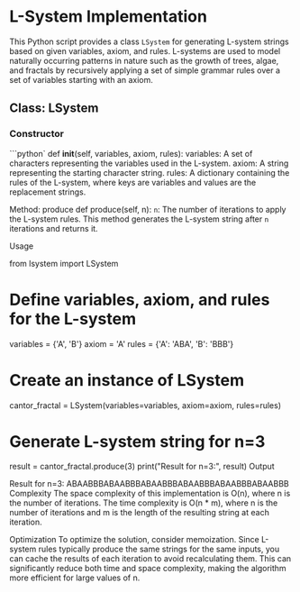 # L-System Implementation
This Python script provides a class `LSystem` for generating L-system strings based on given variables, axiom, and rules.
L-systems are used to model naturally occurring patterns in nature such as the growth of trees, algae, and fractals by recursively applying a set of simple grammar rules over a set of variables starting with an axiom.
## Class: LSystem

### Constructor

```python`
def __init__(self, variables, axiom, rules):
variables: A set of characters representing the variables used in the L-system.
axiom: A string representing the starting character string.
rules: A dictionary containing the rules of the L-system, where keys are variables and values are the replacement strings.

Method: produce
def produce(self, n):
`n`: The number of iterations to apply the L-system rules.
This method generates the L-system string after `n` iterations and returns it.

Usage

from lsystem import LSystem

# Define variables, axiom, and rules for the L-system
variables = {'A', 'B'}
axiom = 'A'
rules = {'A': 'ABA', 'B': 'BBB'}

# Create an instance of LSystem
cantor_fractal = LSystem(variables=variables, axiom=axiom, rules=rules)

# Generate L-system string for n=3
result = cantor_fractal.produce(3)
print("Result for n=3:", result)
Output

Result for n=3: ABAABBBABAABBBABAABBBABAABBBABAABBBABAABBB
Complexity
The space complexity of this implementation is O(n), where n is the number of iterations. 
The time complexity is O(n * m), where n is the number of iterations and m is the length of the resulting string at each iteration.

Optimization
To optimize the solution, consider memoization. Since L-system rules typically produce the same strings for the same inputs, you can cache the results of each iteration to avoid recalculating them. 
This can significantly reduce both time and space complexity, making the algorithm more efficient for large values of n.
